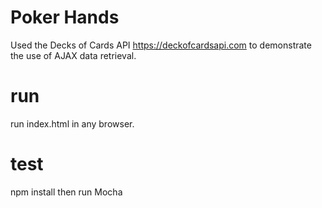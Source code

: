 # Poker Hands
Used the Decks of Cards API https://deckofcardsapi.com to demonstrate the use of AJAX data retrieval.

# run
 run index.html in any browser.
 
# test
 npm install then run 
 Mocha 
